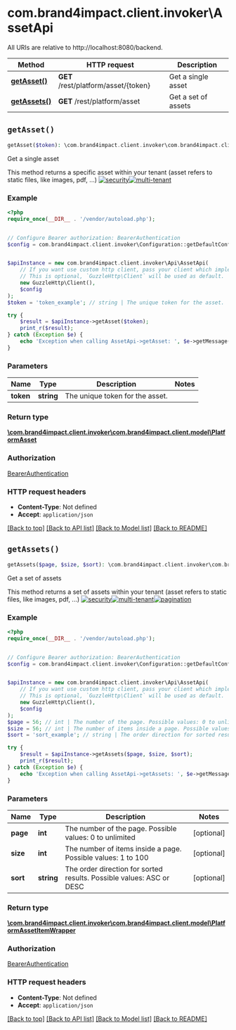 # com.brand4impact.client.invoker\AssetApi

All URIs are relative to http://localhost:8080/backend.

Method | HTTP request | Description
------------- | ------------- | -------------
[**getAsset()**](AssetApi.md#getAsset) | **GET** /rest/platform/asset/{token} | Get a single asset
[**getAssets()**](AssetApi.md#getAssets) | **GET** /rest/platform/asset | Get a set of assets


## `getAsset()`

```php
getAsset($token): \com.brand4impact.client.invoker\com.brand4impact.client.model\PlatformAsset
```

Get a single asset

This method returns a specific asset within your tenant (asset refers to static files, like images, pdf, ...)  [![security](https://b4i.ams3.digitaloceanspaces.com/statics/swagger/shield-check.png 'security')](http://localhost:8080/backend/blog/home#seguridad)[![multi-tenant](https://b4i.ams3.digitaloceanspaces.com/statics/swagger/users.png 'multi-tenant')](http://localhost:8080/backend/blog/home#multitenant)

### Example

```php
<?php
require_once(__DIR__ . '/vendor/autoload.php');


// Configure Bearer authorization: BearerAuthentication
$config = com.brand4impact.client.invoker\Configuration::getDefaultConfiguration()->setAccessToken('YOUR_ACCESS_TOKEN');


$apiInstance = new com.brand4impact.client.invoker\Api\AssetApi(
    // If you want use custom http client, pass your client which implements `GuzzleHttp\ClientInterface`.
    // This is optional, `GuzzleHttp\Client` will be used as default.
    new GuzzleHttp\Client(),
    $config
);
$token = 'token_example'; // string | The unique token for the asset.

try {
    $result = $apiInstance->getAsset($token);
    print_r($result);
} catch (Exception $e) {
    echo 'Exception when calling AssetApi->getAsset: ', $e->getMessage(), PHP_EOL;
}
```

### Parameters

Name | Type | Description  | Notes
------------- | ------------- | ------------- | -------------
 **token** | **string**| The unique token for the asset. |

### Return type

[**\com.brand4impact.client.invoker\com.brand4impact.client.model\PlatformAsset**](../Model/PlatformAsset.md)

### Authorization

[BearerAuthentication](../../README.md#BearerAuthentication)

### HTTP request headers

- **Content-Type**: Not defined
- **Accept**: `application/json`

[[Back to top]](#) [[Back to API list]](../../README.md#endpoints)
[[Back to Model list]](../../README.md#models)
[[Back to README]](../../README.md)

## `getAssets()`

```php
getAssets($page, $size, $sort): \com.brand4impact.client.invoker\com.brand4impact.client.model\PlatformAssetItemWrapper
```

Get a set of assets

This method returns a set of assets within your tenant (asset refers to static files, like images, pdf, ...)    [![security](https://b4i.ams3.digitaloceanspaces.com/statics/swagger/shield-check.png 'security')](http://localhost:8080/backend/blog/home#seguridad)[![multi-tenant](https://b4i.ams3.digitaloceanspaces.com/statics/swagger/users.png 'multi-tenant')](http://localhost:8080/backend/blog/home#multitenant)[![pagination](https://b4i.ams3.digitaloceanspaces.com/statics/swagger/brackets.png 'pagination')](http://localhost:8080/backend/blog/home#pagination)

### Example

```php
<?php
require_once(__DIR__ . '/vendor/autoload.php');


// Configure Bearer authorization: BearerAuthentication
$config = com.brand4impact.client.invoker\Configuration::getDefaultConfiguration()->setAccessToken('YOUR_ACCESS_TOKEN');


$apiInstance = new com.brand4impact.client.invoker\Api\AssetApi(
    // If you want use custom http client, pass your client which implements `GuzzleHttp\ClientInterface`.
    // This is optional, `GuzzleHttp\Client` will be used as default.
    new GuzzleHttp\Client(),
    $config
);
$page = 56; // int | The number of the page. Possible values: 0 to unlimited
$size = 56; // int | The number of items inside a page. Possible values: 1 to 100
$sort = 'sort_example'; // string | The order direction for sorted results. Possible values: ASC or DESC

try {
    $result = $apiInstance->getAssets($page, $size, $sort);
    print_r($result);
} catch (Exception $e) {
    echo 'Exception when calling AssetApi->getAssets: ', $e->getMessage(), PHP_EOL;
}
```

### Parameters

Name | Type | Description  | Notes
------------- | ------------- | ------------- | -------------
 **page** | **int**| The number of the page. Possible values: 0 to unlimited | [optional]
 **size** | **int**| The number of items inside a page. Possible values: 1 to 100 | [optional]
 **sort** | **string**| The order direction for sorted results. Possible values: ASC or DESC | [optional]

### Return type

[**\com.brand4impact.client.invoker\com.brand4impact.client.model\PlatformAssetItemWrapper**](../Model/PlatformAssetItemWrapper.md)

### Authorization

[BearerAuthentication](../../README.md#BearerAuthentication)

### HTTP request headers

- **Content-Type**: Not defined
- **Accept**: `application/json`

[[Back to top]](#) [[Back to API list]](../../README.md#endpoints)
[[Back to Model list]](../../README.md#models)
[[Back to README]](../../README.md)
